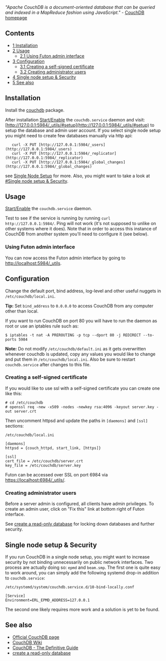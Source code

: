 *"Apache CouchDB is a document-oriented database that can be queried and indexed in a MapReduce fashion using JavaScript."* - [CouchDB homepage](http://couchdb.apache.org/)

## Contents

*   [1 Installation](#Installation)
*   [2 Usage](#Usage)
    *   [2.1 Using Futon admin interface](#Using_Futon_admin_interface)
*   [3 Configuration](#Configuration)
    *   [3.1 Creating a self-signed certificate](#Creating_a_self-signed_certificate)
    *   [3.2 Creating administrator users](#Creating_administrator_users)
*   [4 Single node setup & Security](#Single_node_setup_.26_Security)
*   [5 See also](#See_also)

## Installation

Install the [couchdb](https://www.archlinux.org/packages/?name=couchdb) package.

After installation [Start/Enable](/index.php/Systemd#Using_units "Systemd") the `couchdb.service` daemon and visit: [http://127.0.0.1:5984/_utils/#setup](http://127.0.0.1:5984/_utils/#setup) to setup the database and admin user account. If you select single node setup you might need to create few databases manually via http api:

```
   curl -X PUT [http://127.0.0.1:5984/_users](http://127.0.0.1:5984/_users)
   curl -X PUT [http://127.0.0.1:5984/_replicator](http://127.0.0.1:5984/_replicator)
   curl -X PUT [http://127.0.0.1:5984/_global_changes](http://127.0.0.1:5984/_global_changes)

```

see [Single Node Setup](http://docs.couchdb.org/en/latest/install/index.html) for more. Also, you might want to take a look at [#Single node setup & Security](#Single_node_setup_.26_Security).

## Usage

[Start/Enable](/index.php/Systemd#Using_units "Systemd") the `couchdb.service` daemon.

Test to see if the service is running by running `curl http://127.0.0.1:5984/`. Ping will not work (it's not supposed to unlike on other systems where it does). Note that in order to access this instance of CouchDB from another system you'll need to configure it (see below).

### Using Futon admin interface

You can now access the Futon admin interface by going to [http://localhost:5984/_utils](http://localhost:5984/_utils).

## Configuration

Change the default port, bind address, log-level and other useful nuggets in `/etc/couchdb/local.ini`.

**Tip:** Set `bind_address` to `0.0.0.0` to access CouchDB from any computer other than local.

If you want to run CouchDB on port 80 you will have to run the daemon as root or use an iptables rule such as:

```
$ iptables -t nat -A PREROUTING -p tcp --dport 80 -j REDIRECT --to-ports 5984

```

**Note:** Do not modify `/etc/couchdb/default.ini` as it gets overwritten whenever couchdb is updated, copy any values you would like to change and put them in `/etc/couchdb/local.ini`. Also be sure to restart `couchdb.service` after changes to this file.

### Creating a self-signed certificate

If you would like to use ssl with a self-signed certificate you can create one like this:

```
# cd /etc/couchdb
# openssl req -new -x509 -nodes -newkey rsa:4096 -keyout server.key -out server.crt

```

Then uncomment httpsd and update the paths in `[daemons]` and `[ssl]` sections:

 `/etc/couchdb/local.ini` 
```
[daemons]
httpsd = {couch_httpd, start_link, [https]}

[ssl]
cert_file = /etc/couchdb/server.crt
key_file = /etc/couchdb/server.key
```

Futon can be accessed over SSL on port 6984 via [https://localhost:6984/_utils/](https://localhost:6984/_utils/).

### Creating administrator users

Before a server admin is configured, all clients have admin privileges. To create an admin user, click on "Fix this" link at bottom right of Futon interface.

See [create a read-only database](http://lizconlan.github.com/sandbox/securing-couchdb.html) for locking down databases and further security.

## Single node setup & Security

If you run CouchDB in a single node setup, you might want to increase security by not binding unnecessarily on public network interfaces. Two process are actually doing so: `epmd` and `beam.smp`. The first one is quite easy to work around, you can simply add the following systemd drop-in addition to `couchdb.service`:

 `/etc/systemd/system/couchdb.service.d/10-bind-locally.conf` 
```
[Service]
Environment=ERL_EPMD_ADDRESS=127.0.0.1
```

The second one likely requires more work and a solution is yet to be found.

## See also

*   [Official CouchDB page](http://couchdb.apache.org/)
*   [CouchDB Wiki](http://wiki.apache.org/couchdb/FrontPage)
*   [CouchDB - The Definitive Guide](http://guide.couchdb.org/)
*   [create a read-only database](http://lizconlan.github.com/sandbox/securing-couchdb.html)